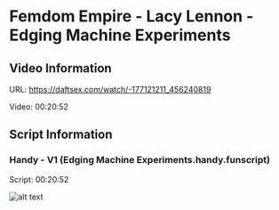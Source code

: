 # Femdom Empire - Lacy Lennon - Edging Machine Experiments

## Video Information
URL: https://daftsex.com/watch/-177121211_456240819

Video:  00:20:52

## Script Information
### Handy - V1 (Edging Machine Experiments.handy.funscript)
Script: 00:20:52


![alt text](https://github.com/jamfries1992/scriptsbyjamfries1992/raw/main/Femdom%20Empire/Lucy%20Lennon%20-%20-Edging%20Machine%20Experiments/heatmap.png "Heatmap - Handy v1")